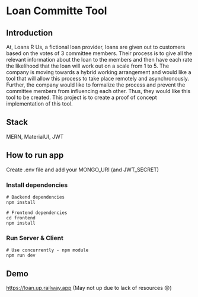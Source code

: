 # Loan Committe Tool

## Introduction

At, Loans R Us, a fictional loan provider, loans are given out to customers based on the votes of 3 committee members. Their process is to give all the relevant information about the loan to the members and then have each rate the likelihood that the loan will work out on a scale from 1 to 5. The company is moving towards a hybrid working arrangement and would like a tool that will allow this process to take place remotely and asynchronously. Further, the company would like to formalize the process and prevent the committee members from influencing each other. Thus, they would like this tool to be created. This project is to create a proof of concept implementation of this tool.

## Stack

MERN, MaterialUI, JWT

## How to run app

Create .env file and add your MONGO_URI (and JWT_SECRET)

### Install dependencies

```
# Backend dependencies
npm install

# Frontend dependencies
cd frontend
npm install
```

### Run Server & Client

```
# Use concurrently - npm module
npm run dev
```

## Demo

https://loan.up.railway.app (May not up due to lack of resources 😟)

